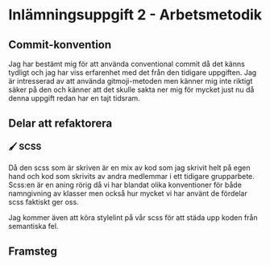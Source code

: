 # Inlämningsuppgift 2 - Arbetsmetodik

## Commit-konvention

Jag har bestämt mig för att använda conventional commit då det känns tydligt och jag har viss erfarenhet med det från den tidigare uppgiften. Jag är intresserad av att använda gitmoji-metoden men känner mig inte riktigt säker på den och känner att det skulle sakta ner mig för mycket just nu då denna uppgift redan har en tajt tidsram.

## Delar att refaktorera

### 🖌️ SCSS

Då den scss som är skriven är en mix av kod som jag skrivit helt på egen hand och kod som skrivits av andra medlemmar i ett tidigare grupparbete. Scss:en är en aning rörig då vi har blandat olika konventioner för både namngivning av klasser men också hur mycket vi har använt de fördelar scss faktiskt ger oss.

Jag kommer även att köra stylelint på vår scss för att städa upp koden från semantiska fel.

## Framsteg
